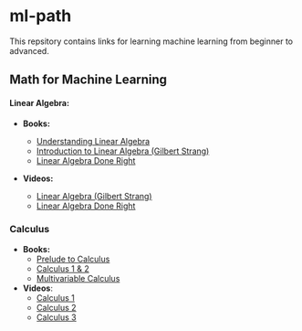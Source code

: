 # ml-path

This repsitory contains links for learning machine learning from beginner to advanced.

## Math for Machine Learning

#### Linear Algebra:
* **Books:**
  * [Understanding Linear Algebra](https://davidaustinm.github.io/ula/ula.html)
  * [Introduction to Linear Algebra (Gilbert Strang)](https://www.amazon.com/Introduction-Linear-Algebra-Gilbert-Strang/dp/0980232775)
  * [Linear Algebra Done Right](https://www.amazon.com/Linear-Algebra-Right-Undergraduate-Mathematics/dp/3319110799/ref=pd_lpo_2?pd_rd_w=dwB23&content-id=amzn1.sym.116f529c-aa4d-4763-b2b6-4d614ec7dc00&pf_rd_p=116f529c-aa4d-4763-b2b6-4d614ec7dc00&pf_rd_r=NCZNGTFW67HS8809XCKW&pd_rd_wg=e1gp6&pd_rd_r=0f9edf42-4517-4fa1-988a-92ab7d552bb7&pd_rd_i=3319110799&psc=1)

* **Videos:**
  * [Linear Algebra (Gilbert Strang)](https://ocw.mit.edu/courses/18-06-linear-algebra-spring-2010/)
  * [Linear Algebra Done Right](https://www.youtube.com/playlist?list=PLoxJTbDttvt7ny0WEJHWw6-0Sjx7EImIQ)

### Calculus

* **Books:**
  * [Prelude to Calculus](https://activecalculus.org/APC.html)
  * [Calculus 1 & 2](https://activecalculus.org/ACS.html)
  * [Multivariable Calculus](https://activecalculus.org/ACM.html)
* **Videos**:
  * [Calculus 1](https://www.youtube.com/playlist?list=PLF797E961509B4EB5)
  * [Calculus 2](https://www.youtube.com/playlist?list=PLDesaqWTN6EQ2J4vgsN1HyBeRADEh4Cw-)
  * [Calculus 3](https://www.youtube.com/playlist?list=PLDesaqWTN6ESk16YRmzuJ8f6-rnuy0Ry7)